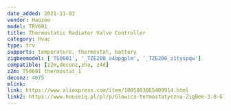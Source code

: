 ```yaml
---
date_added: 2021-11-03
vendor: Haozee
model: TRV601
title: Thermostatic Radiator Valve Controller
category: hvac
type: trv
supports: temperature, thermostat, battery
zigbeemodel: ['TS0601', '_TZE200_a4bpgplm', '_TZE200_z1tyspqw']
compatible: [z2m,deconz,zha, z4d]
z2m: TS0601_thermostat_1
deconz: 4675
mlink: 
link: https://www.aliexpress.com/item/1005003065409914.html
link2: https://www.houseiq.pl/pl/p/Glowica-termostatyczna-ZigBee-3.0-GTZ06-TUYA/1620
---
```

